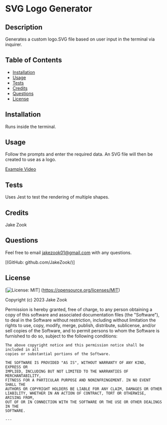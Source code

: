 # SVG Logo Generator
  
## Description

Generates a custom logo.SVG file based on user input in the terminal via inquirer.

## Table of Contents

- [Installation](#installation)
- [Usage](#usage)
- [Tests](#tests)
- [Credits](#credits)
- [Questions](#questions)
- [License](#license)

## Installation

Runs inside the terminal.

## Usage

Follow the prompts and enter the required data. An SVG file will then be created to use as a logo.

[Example Video](https://youtu.be/SDoxT2cD4x0)

## Tests

Uses Jest to test the rendering of multiple shapes.

## Credits

Jake Zook

## Questions

Feel free to email jakezook01@gmail.com with any questions.

[(GitHub: github.com/JakeZook/)]

## License

[![License: MIT](https://img.shields.io/badge/License-MIT-yellow.svg)]
    (https://opensource.org/licenses/MIT)

Copyright (c) 2023 Jake Zook

Permission is hereby granted, free of charge, to any person obtaining a copy
    of this software and associated documentation files (the "Software"), to deal
    in the Software without restriction, including without limitation the rights
    to use, copy, modify, merge, publish, distribute, sublicense, and/or sell
    copies of the Software, and to permit persons to whom the Software is
    furnished to do so, subject to the following conditions:
    
    The above copyright notice and this permission notice shall be included in all
    copies or substantial portions of the Software.
    
    THE SOFTWARE IS PROVIDED "AS IS", WITHOUT WARRANTY OF ANY KIND, EXPRESS OR
    IMPLIED, INCLUDING BUT NOT LIMITED TO THE WARRANTIES OF MERCHANTABILITY,
    FITNESS FOR A PARTICULAR PURPOSE AND NONINFRINGEMENT. IN NO EVENT SHALL THE
    AUTHORS OR COPYRIGHT HOLDERS BE LIABLE FOR ANY CLAIM, DAMAGES OR OTHER
    LIABILITY, WHETHER IN AN ACTION OF CONTRACT, TORT OR OTHERWISE, ARISING FROM,
    OUT OF OR IN CONNECTION WITH THE SOFTWARE OR THE USE OR OTHER DEALINGS IN THE
    SOFTWARE.
    
    ---

